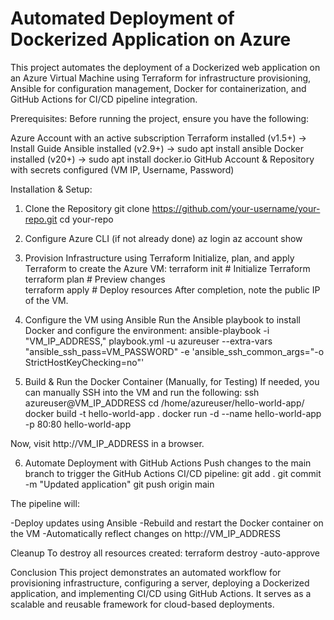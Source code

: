 # Automated Deployment of Dockerized Application on Azure

This project automates the deployment of a Dockerized web application on an Azure Virtual Machine using Terraform for infrastructure provisioning, Ansible for configuration management, Docker for containerization, and GitHub Actions for CI/CD pipeline integration.

Prerequisites:
Before running the project, ensure you have the following:

Azure Account with an active subscription
Terraform installed (v1.5+) → Install Guide
Ansible installed (v2.9+) → sudo apt install ansible
Docker installed (v20+) → sudo apt install docker.io
GitHub Account & Repository with secrets configured (VM IP, Username, Password)

Installation & Setup:

1. Clone the Repository
git clone https://github.com/your-username/your-repo.git
cd your-repo

2. Configure Azure CLI (if not already done)
az login
az account show

3. Provision Infrastructure using Terraform
Initialize, plan, and apply Terraform to create the Azure VM:
terraform init       # Initialize Terraform  
terraform plan       # Preview changes  
terraform apply      # Deploy resources
After completion, note the public IP of the VM.

4. Configure the VM using Ansible
Run the Ansible playbook to install Docker and configure the environment:
ansible-playbook -i "VM_IP_ADDRESS," playbook.yml -u azureuser --extra-vars "ansible_ssh_pass=VM_PASSWORD" -e 'ansible_ssh_common_args="-o StrictHostKeyChecking=no"'

5. Build & Run the Docker Container (Manually, for Testing)
If needed, you can manually SSH into the VM and run the following:
ssh azureuser@VM_IP_ADDRESS
cd /home/azureuser/hello-world-app/
docker build -t hello-world-app .
docker run -d --name hello-world-app -p 80:80 hello-world-app

Now, visit http://VM_IP_ADDRESS in a browser.

6. Automate Deployment with GitHub Actions
Push changes to the main branch to trigger the GitHub Actions CI/CD pipeline:
git add .
git commit -m "Updated application"
git push origin main

The pipeline will:

-Deploy updates using Ansible
-Rebuild and restart the Docker container on the VM
-Automatically reflect changes on http://VM_IP_ADDRESS

Cleanup
To destroy all resources created:
terraform destroy -auto-approve

Conclusion
This project demonstrates an automated workflow for provisioning infrastructure, configuring a server, deploying a Dockerized application, and implementing CI/CD using GitHub Actions. It serves as a scalable and reusable framework for cloud-based deployments.  

